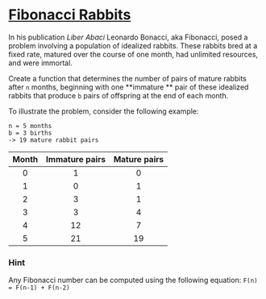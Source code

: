 # [Fibonacci Rabbits](https://www.codewars.com/kata/fibonacci-rabbits "https://www.codewars.com/kata/5559e4e4bbb3925164000125")

In his publication *Liber Abaci* Leonardo Bonacci, aka Fibonacci, posed a problem involving a population of idealized
rabbits. These rabbits bred at a fixed rate, matured over the course of one month, had unlimited resources, and were
immortal.

Create a function that determines the number of pairs of mature rabbits after `n` months, beginning with one **immature
** pair of these idealized rabbits that produce `b` pairs of offspring at the end of each month.

To illustrate the problem, consider the following example:

    n = 5 months
    b = 3 births
    -> 19 mature rabbit pairs

| Month | Immature pairs | Mature pairs |
|:-----:|:--------------:|:------------:|
|   0   |       1        |      0       |
|   1   |       0        |      1       |
|   2   |       3        |      1       |
|   3   |       3        |      4       |
|   4   |       12       |      7       |
|   5   |       21       |      19      |

### Hint

Any Fibonacci number can be computed using the following equation: `F(n) = F(n-1) + F(n-2)`